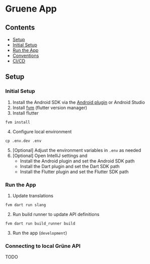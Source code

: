 # Gruene App

## Contents

- [Setup](#setup)
- [Initial Setup](#initial-setup)
- [Run the App](#run-the-app)
- [Conventions](docs/conventions.md)
- [CI/CD](docs/cicd.md)

## Setup

### Initial Setup

1. Install the Android SDK via the [Android plugin](https://www.jetbrains.com/help/idea/create-your-first-android-application.html#754fd) or Android Studio
2. Install [fvm](https://fvm.app/documentation/getting-started/installation) (flutter version manager)
3. Install flutter
``` shell
fvm install
```
4. Configure local environment
``` shell
cp .env.dev .env
```
5. [Optional] Adjust the environment variables in `.env` as needed
6. [Optional] Open IntelliJ settings and
    - Install the Android plugin and set the Android SDK path
    - Install the Dart plugin and set the Dart SDK path
    - Install the Flutter plugin and set the Flutter SDK path

### Run the App

1. Update translations
``` shell
fvm dart run slang
```
2. Run build runner to update API definitions
``` shell
fvm dart run build_runner build
```
3. Run the app (`development`)

### Connecting to local Grüne API

TODO
